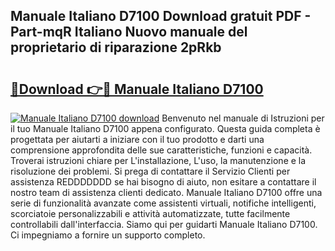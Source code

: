 ## Manuale Italiano D7100 Download gratuit PDF - Part-mqR Italiano Nuovo manuale del proprietario di riparazione 2pRkb

# <h2><a href="http://dfev04b.blite.top/?on=Manuale+Italiano+D7100">🔗Download 👉🔴 Manuale Italiano D7100</a></h2>

[![Manuale Italiano D7100 download](https://i.imgur.com/lujVjoI.png)](http://dfev04b.blite.top/?on=Manuale+Italiano+D7100)
Benvenuto nel manuale di Istruzioni per il tuo Manuale Italiano D7100 appena configurato. Questa guida completa è progettata per aiutarti a iniziare con il tuo prodotto e darti una comprensione approfondita delle sue caratteristiche, funzioni e capacità. Troverai istruzioni chiare per L'installazione, L'uso, la manutenzione e la risoluzione dei problemi. Si prega di contattare il Servizio Clienti per assistenza REDDDDDDD se hai bisogno di aiuto, non esitare a contattare il nostro team di assistenza clienti dedicato. Manuale Italiano D7100 offre una serie di funzionalità avanzate come assistenti virtuali, notifiche intelligenti, scorciatoie personalizzabili e attività automatizzate, tutte facilmente controllabili dall'interfaccia. Siamo qui per guidarti Manuale Italiano D7100. Ci impegniamo a fornire un supporto completo.
